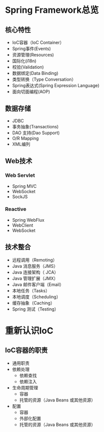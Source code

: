 # Spring Framework总览

## 核心特性

+ IoC容器（IoC Container）
+ Spring事件(Events)
+ 资源管理(Resources)
+ 国际化(i18n)
+ 校验(Validation)
+ 数据绑定(Data Binding)
+ 类型转换（Type Conversation）
+ Spring表达式(Spring Expression Language)
+ 面向切面编程(AOP)

## 数据存储

+ JDBC
+ 事务抽象(Transactions)
+ DAO 支持(Dao Support)
+ O/R Mapping
+ XML编列

## Web技术

### Web Servlet

+ Spring MVC 
+  WebSocket 
+ SockJS

### Reactive

+ Spring WebFlux 
+ WebClient 
+  WebSocket

## 技术整合

+ 远程调用（Remoting）  
+ Java 消息服务（JMS）  
+ Java 连接架构（ JCA） 
+ Java 管理扩展（JMX）  
+ Java 邮件客户端（Email） 
+ 本地任务（Tasks）
+ 本地调度（Scheduling） 
+ 缓存抽象（Caching） 
+ Spring 测试（Testing）

# 重新认识IoC

## IoC容器的职责

+ 通用职责  
+ 依赖处理 
  + 依赖查找 
  + 依赖注入 
+ 生命周期管理 
	+ 容器 
	+ 托管的资源（Java Beans 或其他资源） 
+ 配置
	+  容器 
	+  外部化配置 
	+  托管的资源（Java Beans 或其他资源）